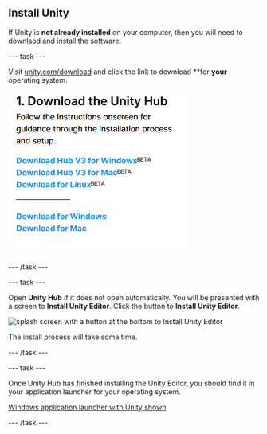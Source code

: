 ## Install Unity

If Unity is **not already installed** on your computer, then you will need to downlaod and install the software.

--- task ---

Visit [unity.com/download](https://unity.com/download) and click the link to download **for **your** operating system.

![the download for links shown for Windows, Mac and Linux](images/install_download_links.png)

--- /task ---

--- task ---

Open **Unity Hub** if it does not open automatically. You will be presented with a screen to **Install Unity Editor**. Click the button to **Install Unity Editor**.

![splash screen with a button at the bottom to Install Unity Editor](images/install_editor_install)

The install process will take some time.

--- /task ---

--- task ---

Once Unity Hub has finished installing the Unity Editor, you should find it in your application launcher for your operating system.

[Windows application launcher with Unity shown](images/install_application_launcher.png)

--- /task ---

